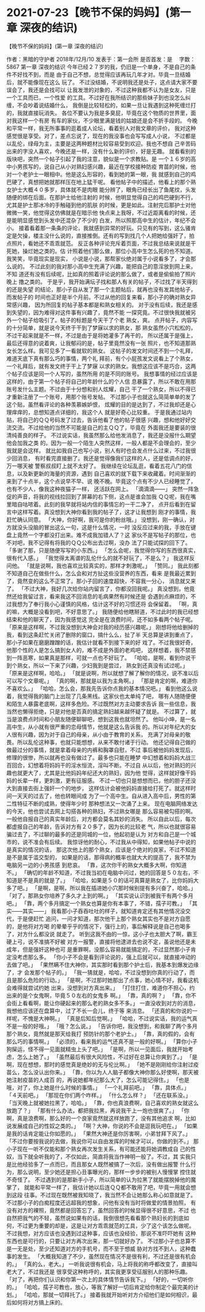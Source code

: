 # 2021-07-23【晚节不保的妈妈】(第一章 深夜的结识)



【晚节不保的妈妈】(第一章 深夜的结识)



作者：黑暗的守护者 2018年/12月/10 发表于：第一会所 是否首发：是　 字数：5867
第一章 深夜的结识
今年已经２７岁的我，仍旧是一个单身，不是自己的条件不好找不到，而是 由于自己不想，总觉得应该再玩几年才对。毕竟一旦结婚后，就不能像现在这么 玩了。
不过没结婚，不说明我还是处子，这点请大家不要误会了，我还是会找可以 让我发泄的对象的，不过这种我都不认为是女友，只是一个工具而已，一个性爱 的工具。不过好在我所结识的那些妹子到也没怎么纠缠，不会吵着说结婚什么， 我倒是比较轻松的，如果一旦让我遇到这种死缠烂打的，我就直接玩消失。
各位不要认为我是多臭屁，毕竟在这个物质的世界里，面对我这样一个有房 有车的家伙，不少眼里满是钱的姑娘还是会不折手段的。
今晚和平常一样，我无所事事的逛着成人论坛，看着别人对我文章的评价， 我对这种感觉很是享受。对了，差点忘说了，现在的我没事也会写写成人小说， 不过都是以乱伦，绿母为主，主要是这两种题材比较容易受到欢迎。我也不想自 己辛苦码出来的字没人喜欢，今晚还是一样，没有什么新的评价，好是无趣。
就看看别的版块吧，突然一个帖子引起了我的注意，貌似是一个求教贴。是 一个１６岁的高中小男孩写的，说自己从小对熟妇感兴趣，最近在学校接种防疫 育苗的时候，他对一个老护士一眼相中。他是这么形容的，看到她的第一眼，我 就感到自己的鸡巴硬了，真想把她就那样压在地上猛干呢。
看他帖子中的描述，他看上的那个熟女护士大概４０多岁，具体就不是肉眼 能分辨了，眼角已经长出了鱼尾纹，头发随便的绑在后面。在那护士给他注射的 时候，他明显觉得自己的鸡巴硬到不行，尤其是护士那冰冷的手触碰到他的肌肤 的时候，更是如此。注射完后那护士对他微微一笑，他觉得这仿佛就是在暗示他 快点来上我呀，不过近距离看的时候，还是能明显感觉到头发中还混杂了不少的 白发，所以照那高中生的估计，年纪不会小。
接着看着那一条条的评论，我就感到异常的好玩。只见有的写到，这么骚肯 定是欠操，楼主没什么说的，直接推倒。还有的写到找几个人把她给强奸了，拍 点照片，看她还不乖乖就范。
反正各种评论充斥着页面，不过我总结来说就是干死她，操烂她之类的。估 计照着他们那么做，那位小高中生怎么死的也不知道。我笑笑，毕竟现实是现实， 小说是小说，那帮家伙绝对属于小说看多了，才会那么说的。
不过此刻的我对那小高中生充满了兴趣，能把自己的意淫放到网上来，不知 道还有没有后续呢，比如真的照着评论说的那么做了，或者是偷偷拍了照片晚上 撸之类的。
于是乎，我开始满坛子找和那人有关的帖子，不过找了半天得到的还是失望 的结论，那小子自从发了那一个主题帖后，就再也没有发其他帖子，而发帖子的 时间也正好是半个月前。不过从他的回复来看，那小子的确对熟女异常感兴趣， 因为所回复的帖子基本都是和熟女相关的。
对于没有后续，我还是感到失望的，因为难得对这件事有兴趣了，竟然不能 一探究竟。不过很快我就被另外一个帖子给吸引了。帖子的标题是今天干了个老 熟女，爽。
点开帖子，内容写的十分简单，就是说今天终于干到了梦寐以求的熟女，那 熟女虽然小穴松松的，不过干起来就是不一样，不过是由于是将她灌多了再干的， 所以还属于是强上，最后还得意的说着爽，让我郁闷的是，帖子里竟然没有一张 照片，也不知道那熟女长怎么样。我可见多了一看就软的熟女。
这帖子的发文时间还不到一个礼拜，难道天底下真有那么巧的事情，两个礼 拜前，有个小屁孩发文说看上了个熟女，一个礼拜后，就有发文终于干上了梦寐 以求的熟女。我想这应该不是巧合，这两个帖子应该是同一个人写的，虽然所用 的是不同的账号。
我想事情的经过应该是这样的，由于第一个帖子将自己的年龄什么的个人信 息暴露了，所以不敢在用那账号发什么主题。不过由于十分想和别人炫耀，自己 干了一个熟女，所以不得已才重新注册了一个账号，用那个账号发帖。
不过那小子也就这么简简单单的发了这个贴，虽然看评论的各种羡慕嫉妒恨， 炫耀的目的是达到了，不过我却还是心理痒痒的，总想知道点详细的，我这个人 就是好奇心比较重。
于是我通过站内贴，将自己的ＱＱ号码发了过去，告诉他看了他的帖子很感 兴趣，想和他好好交流交流。不过给他的当然不可能是自己的主ＱＱ了，毕竟在 外面我还是要装的很清纯善良的样子。
不过说实话，我虽然那么给他发消息了，我还是没报什么期望他会加我之类 的。因为一般一个陌生人突然这样，一般人都是不会理会的，至少我就是会这样。
就比如我自己也写小说，别人有时也会发点什么过来，不过我很少回消息， 有时看完直接删了。我还是觉得像我们这样的人，还是低调点的好，万一哪天被 警察叔叔盯上就不太好了。
我继续在论坛乱逛，看着五花八门的信息，以及新更新的海量的资源，遇到 自己喜欢的就下载下来收藏着。时间渐渐的来到了十点半，这个点说早不早、说 晚不晚。毕竟这个点有不少人已经睡觉了，也有不少人，像我这种夜猫子一样， 还活跃在网上。
「滴滴滴——」
突然一阵急促的声音，将我的视线拉回到了屏幕的右下侧，这点是谁会加我 ＱＱ呢，我在嘴里暗自咕哝着。此刻的我早就将站内信的事情忘的一干二净了， 点开后看到在留言中这样写着。真没想到大神你看到我的帖子了，这才让我想到 刚才的事情，我赶忙确认同意。
「大神，你好啊，我可是你的粉丝哦。」
没想到，刚一确认，对方就没头没脑的冒出这么一句，这是什么情况，一时 没反应过来的我，手放在键盘上竟然一个字都没打出来。难不成我加错人了？这 家伙不是写帖子的那位，也不对吧，我不记得有将我的ＱＱ公布出去过啊，没办 法了只能试探的回下了。
「多谢了那，只是随便写写的小东西。」
「怎么会呢，我觉得你写的东西很真实，很有代入感。」
「我觉得太离谱的乱伦什么的就不好玩了，不是么？」
我这样反问他。
「就是说啊，我也喜欢比较真实的，那样才刺激呢。」
「赞同。」
我此刻都不知道自己在做些什么，怎么会和对方扯这些没营养的东西，看来 是我最近累到了，竟然变的这么不正常了。那小子回的速度超快，不容我一分心， 消息就又来了。
「不过大神，我好几次给你站内留言了，你都没回我呢。」
真没想到，他竟然还给我留过言，看来我这不回消息的毛病果然有时候还是 会遇到点麻烦的，不过我想为了奉行我小心谨慎的风格，估计这不好的习惯还将 会保留着。
「啊，真的嘛，大概是没看到吧，不好意思了。」
我随便给他瞎掰道，不过此时的我已经想结束和他的聊天了，因为我感觉这 完全是在浪费时间，还不如多看两个帖子呢。
「原来是这样啊，不过我没想到大神会对我的经历感兴趣呢。」
刚想将他给删掉的我，看到这条赶忙关闭了删除的窗口，搞什么么，扯了半 天总算是讲到重点了，那小子如果在磨磨蹭蹭的话，我估计就看不到接下来的好 戏了。不过我很好奇，他那个性的人是怎么搞到女人的，难不成是外面的老鸡吧， 这样想着，我不禁感到一阵恶寒，如果真是那样，可就一点也不好玩了。
「哈哈，是啊，看到你说干到个熟女，所以一下来了兴趣，少妇我到是尝过， 熟女到还真没有试过呢。」
「原来是这样啊，哈哈。」
「就是说啊，所以就想了解了解你的情况，说不准以后可以写个文章呢。」
「真的啊，那就是以我为主角啊。」
「那是肯定的啊，难道你不喜欢么。」
「哈哈，怎么会，那我先告诉你点我的基本情况吧。」
看到他这么说着，我觉得我的脑门上出现了几条黑线。这家伙也太单纯了吧， 哪有人随随便便和陌生人暴露老底啊，这样多危险。不过既然对方主动要求告诉 我一些信息，我当然也懒得拒绝，只是对他是否真的搞定熟妇越来越怀疑了就是。 不过算了，就当是浪费点时间和小朋友随便聊聊吧，想到这我也就坦然了。
他叫小坤，是一名高中生，从小就有很严重的恋母情节，他就是这么告诉我 的。所以对年纪大的女人很有兴趣，因为对于自己的母亲，从小由于教育的关系， 充满了对母亲的敬畏。所以乱伦这种事，也就只能想想，从来不敢付诸于行动。
他还记得自己做的做最过分的事情，就是拿着母亲的内裤和胸罩自慰，不过 事后被他妈妈发现后，修理的很惨，所以就再也没有做过了。最多也只能在睡梦 中幻想着和妈妈大战三百回合，幻想着将妈妈干的淫水恒流，淫叫不断。不过自 从以后，他对熟妇的兴趣也就更大了，尤其是比他妈妈年纪还大的熟妇，因为他 觉得，这样就好像干妈妈的长辈一样，更刺激，更有征服感。
不过一切也只是想想而已，他的胆子还没大到直接去街上强奸一个的地步， 这样估计会被他妈妈直接给打死了。就这样时间一天天的过去了，他也转眼间成 为了一个高中生。自从进入高中后，男性的第二性特征不断的成熟，使得年少时 那种想法又一次涌了上来。
现在电脑网络发达的今天，他也尝试去网上勾搭各种的熟妇，不过熟女哪是 那么容易被勾搭的啊。一般他自报自己的真实年龄后，对方都会莫名其妙的消失。 所以自此以后，每次都虚报自己的年龄，告诉对方有２０多了，因为长的比较老 气，所以也就很容易骗过去了，不过聊的最多的还是同城的一位，他起初是认为 对方和自己是一个城市的，说不准会有后续。
我惊讶他的耐心，不过我从中得知，如果他帖子中说的是真实的情况的话， 那这次他上的那个熟女，应该是个绝对的良家，不过不知道是不是属于滥交型的， 如果是的话，那得病的概率也就大大的提高了，我不禁为电脑另一边的小男孩感 到悲哀。
「靠，这次你干的熟女大概多大啊，你知道不。」
「确切的年龄不知道，不过我当初在电脑中问过，她的回答是５０左右，不 知道是不是真的就是了。」
「哈哈，如果是５０的话可真算是熟女了，比你妈妈大多了吧。」
「是啊，是啊，所以我在插进她小穴那时候别提有多兴奋了，哈哈。」
「对了，那熟女你培养了多久才上到的啊。」
「其实说认识到被我干有两个多月吧。」
「靠，两个多月搞定一个熟女也算是你有本事了，不错，孺子可教。」
「其实——其实——」
我看那小子吞吞吐吐的样子，就知道肯定还有其他情况没交代，于是便赶忙 追问，一问才知道，那次他干上那个熟女其实也不是对方自愿的，是他将对方喝 的晕晕乎乎的情况下，强行上的，事后解释说是自己也喝多了，对方什么都没说 就走了。
听到这我不由的一惊，这小子也太胆大了啊，霸王硬上弓，说不准搞不好被 对方一报警，直接将他逮进去也说不定，虽说他还是未成年，但是强奸这种也可 是重罪啊，没那么容易就能搞定的，不过显然那小子肯定没考虑那么多。
「你小子不会是看到评论说的，强上后就可以，就直接冲动的去做了吧。」
「果然瞒不住大神你，其实那时看到那个护士后，我基本到爆发边缘了，才 会发那个帖子的。」
「我一猜就是，哈哈，不过没想到你真的行动了，而且是那么危险的行动。」
「是啊，不过那时她那出了点事，她心情不好，我看这机会难得就尝试约她 出来，没想到对方真出来。」
「打住打住，难道你不担心，约出来的是个女鬼啊，毕竟５０左右的女鬼多 啊。」
「靠，真的啊？」
「靠，你不会街上看看啊，能让你硬起来的那么老的熟女多不多。」
一直没收到对方的消息，我想他应该还在盘算中，过了不长一会儿，终于等 来消息。
「还真的和你说的一样呢，不愧是大神啊。」
「真是后知后觉啊。」
「哈哈，不过说实话，我的运气真不是一般的好哦。」
「哦？怎么说。」
「告诉你吧，我没想到，和我聊了两个多月那个熟女，竟然就是那天给我打 预防针的那个老护士。」
「靠，真的假的，会有那么巧的事情啊。」
「必须的，看来我的运气还真不是一般的好啊。」
「算你小子狗屎运，怪不得一见面就精虫上头了吧。」
「是啊，所以一见面后，我就开始考虑，怎么上她了。」
「虽然最后有很大风险性，不过好在总算让你爽到了。」
「是啊，现在想想，那时的感觉真是绝妙的无与伦比啊。」
「她不是刚刚给你注射过疫苗么，怎么没认出你来。」
「靠，你以为人人脑子都像大神你那么好使啊，那天被她注射疫苗的人成百 的，再说她都年纪那么大了，怎么可能记得住。」
「也是哦，对了，你上她是什么时候的事情。」
「一个礼拜前吧。」
「靠，具体点。」
「４天前吧。」
「那现在你们两个咋样。」
「什么怎么样？」
「还在联系没。」
「当天晚上就被她拉黑了，哈哈。」
「靠，你也真浪费啊，自己喜欢的熟女就这么放跑了？」
「那有什么办法，都把我拉黑，再说我干上一炮也很爽了。」
「你啊，真是浪费啊，那么好的一个良家竟然就这样放跑了，没有其他追求 啊，比如说发展成自己的性奴之类的。」
「啊？大神，你说的不会是逗我玩吧在。」
「如果是我的话肯定能让你如愿的。」
「果然大神还是你厉害啊，小弟甘拜下风了。」
「不过你要按我说的去做，我说你可以自由发挥的时候才可以，你做的到不。」
那小子现在一听不仅能和那个熟女再次发生关系，有可能还能将她调教成自 己的性奴，当下就全听我的了，不仅如此，简直将我当作神明一般了。不过，其 实我只是比他经验多了一点而已，而且那女人既然被搞了一次后，没有做出报警 什么行为，那么说明，至少她还是担心丑事曝光的，那样一步步的被别人慢慢掌 控住就不奇怪了。
不过遇到的是那新手小子，所以简单的认为拉黑了就能摆脱掉他的魔掌了， 就能和平常一样了，我估计她以后连ＱＱ都不敢用了吧，毕竟一用就会想到这段 往事。不过现在既然被我知晓了，我当然不会让她那么称心如意就是了。
不过那小子的白痴程度还远超我的想象，问他有没有当时将做爱的情景拍照， 有没有对方的裸照，竟然都是回答忘了，虽然回答的时候显得很不好意思，不过 也自然把我气的不轻，虽然说如果有的话，我倒很想先看看那个熟妇长的到底如 何，不过更为重要的却是，这是让对方乖乖就范的工具，少了这个该怎么做呢。
不过我想，对方应该也没遇到过这种事，应该也没经验，那说不准吓吓她有 这种东西也是可行的，只要让对方再次出来，那一切就好办了。
不过那小子也总算不是一无是处，至少还知道对方的手机号，而不至于想威 胁对方找不到人，这种蠢事的发生。
「大概我知道了不少，虽然现在情况不是很有利，不过还是很有机会的。」
「真的么，老大。」
一听我说很有机会，马上将我的称呼都改变了，直接叫老大了，不过我还是 很享受这种称呼的，其实我更享受征服别人的那种乐趣。
「对了，再把你们认识和你第一次上的具体情节告诉我下。」
「好的，一切听你的。」
「哈哈，孺子可教也，放心，等我了解好一切后肯定给你制定个最完美的计 划。」
「哈哈，那就一切拜托了。」
接着我就开始听对方介绍他们是如何相识，最后如何将对方搞上床的。



